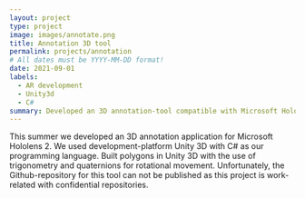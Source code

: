 ```yaml
---
layout: project
type: project
image: images/annotate.png
title: Annotation 3D tool
permalink: projects/annotation
# All dates must be YYYY-MM-DD format!
date: 2021-09-01
labels:
  - AR development
  - Unity3d 
  - C#
summary: Developed an 3D annotation-tool compatible with Microsoft Hololens 2 smart-glasses. 
---
```




This summer we developed an 3D annotation application for Microsoft Hololens 2. We used development-platform Unity 3D with C# as our programming language. Built polygons in Unity 3D with the use of trigonometry and quaternions for rotational movement. Unfortunately, the Github-repository for this tool can not be published as this project is work-related with confidential repositories. 




